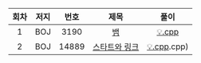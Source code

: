 | 회차 | 저지 | 번호 | 제목 | 풀이 |
|:---:|:---:|:---:|:---:|:---:|
| 1 | BOJ | 3190 | [뱀](https://www.acmicpc.net/problem/3190) | [💡.cpp](https://github.com/HumanHyeon/Algorithm/blob/master/Baekjoon_3190.java) |
| 2 | BOJ | 14889 | [스타트와 링크](https://www.acmicpc.net/problem/14889) | [💡.cpp](https://github.com/HumanHyeon/Algorithm/blob/master/Baekjoon_14889(%EC%8A%A4%ED%83%80%ED%8A%B8%EC%99%80%EB%A7%81%ED%81%AC).cpp).cpp) |
